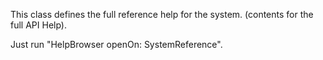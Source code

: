 This class defines the full reference help for the system.(contents for the full API Help).Just run "HelpBrowser openOn: SystemReference".